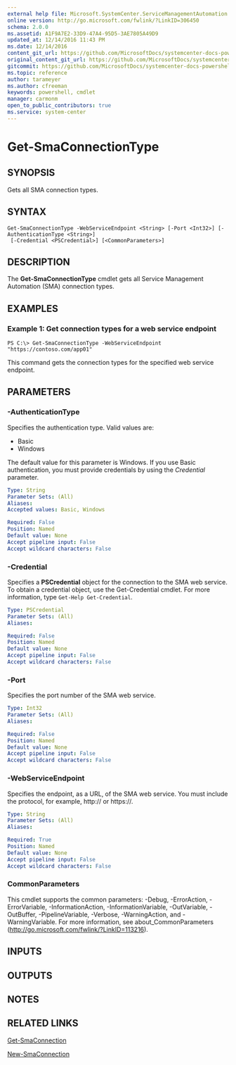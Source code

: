 ```yaml
---
external help file: Microsoft.SystemCenter.ServiceManagementAutomation.dll-Help.xml
online version: http://go.microsoft.com/fwlink/?LinkID=306450
schema: 2.0.0
ms.assetid: A1F9A7E2-33D9-47A4-95D5-3AE7805A49D9
updated_at: 12/14/2016 11:43 PM
ms.date: 12/14/2016
content_git_url: https://github.com/MicrosoftDocs/systemcenter-docs-powershell/blob/master/systemcenter-cmdlets/SystemCenter2016/ServiceManagementAutomation/v1.0/Get-SmaConnectionType.md
original_content_git_url: https://github.com/MicrosoftDocs/systemcenter-docs-powershell/blob/master/systemcenter-cmdlets/SystemCenter2016/ServiceManagementAutomation/v1.0/Get-SmaConnectionType.md
gitcommit: https://github.com/MicrosoftDocs/systemcenter-docs-powershell/blob/96cd9bd2780eb6b78c540fa00d3b8a4313e3ed40/systemcenter-cmdlets/SystemCenter2016/ServiceManagementAutomation/v1.0/Get-SmaConnectionType.md
ms.topic: reference
author: tarameyer
ms.author: cfreeman
keywords: powershell, cmdlet
manager: carmonm
open_to_public_contributors: true
ms.service: system-center
---
```


# Get-SmaConnectionType

## SYNOPSIS
Gets all SMA connection types.

## SYNTAX

```
Get-SmaConnectionType -WebServiceEndpoint <String> [-Port <Int32>] [-AuthenticationType <String>]
 [-Credential <PSCredential>] [<CommonParameters>]
```

## DESCRIPTION
The **Get-SmaConnectionType** cmdlet gets all Service Management Automation (SMA) connection types.

## EXAMPLES

### Example 1: Get connection types for a web service endpoint
```
PS C:\> Get-SmaConnectionType -WebServiceEndpoint "https://contoso.com/app01"
```

This command gets the connection types for the specified web service endpoint.

## PARAMETERS

### -AuthenticationType
Specifies the authentication type.
Valid values are: 

- Basic
- Windows

The default value for this parameter is Windows.
If you use Basic authentication, you must provide credentials by using the *Credential* parameter.

```yaml
Type: String
Parameter Sets: (All)
Aliases: 
Accepted values: Basic, Windows

Required: False
Position: Named
Default value: None
Accept pipeline input: False
Accept wildcard characters: False
```

### -Credential
Specifies a **PSCredential** object for the connection to the SMA web service.
To obtain a credential object, use the Get-Credential cmdlet.
For more information, type `Get-Help Get-Credential`.

```yaml
Type: PSCredential
Parameter Sets: (All)
Aliases: 

Required: False
Position: Named
Default value: None
Accept pipeline input: False
Accept wildcard characters: False
```

### -Port
Specifies the port number of the SMA web service.

```yaml
Type: Int32
Parameter Sets: (All)
Aliases: 

Required: False
Position: Named
Default value: None
Accept pipeline input: False
Accept wildcard characters: False
```

### -WebServiceEndpoint
Specifies the endpoint, as a URL, of the SMA web service.
You must include the protocol, for example, http:// or https://.

```yaml
Type: String
Parameter Sets: (All)
Aliases: 

Required: True
Position: Named
Default value: None
Accept pipeline input: False
Accept wildcard characters: False
```

### CommonParameters
This cmdlet supports the common parameters: -Debug, -ErrorAction, -ErrorVariable, -InformationAction, -InformationVariable, -OutVariable, -OutBuffer, -PipelineVariable, -Verbose, -WarningAction, and -WarningVariable. For more information, see about_CommonParameters (http://go.microsoft.com/fwlink/?LinkID=113216).

## INPUTS

## OUTPUTS

## NOTES

## RELATED LINKS

[Get-SmaConnection](xref:SystemCenter2016/ServiceManagementAutomation/v1.0/Get-SmaConnection.md)

[New-SmaConnection](xref:SystemCenter2016/ServiceManagementAutomation/v1.0/New-SmaConnection.md)

